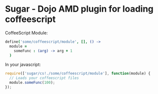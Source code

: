 # Sugar - Dojo AMD plugin for loading coffeescript

CoffeeScript Module:

```coffeescript
define('some/coffeescript/module', [], () ->
  module = 
    someFunc : (arg) -> arg + 1
  )
```

In your javascript:

```javascript
require(['sugar/cs!./some/coffeescript/module'], function(module) {
  // Loads your coffeescript files
  module.someFunc(100);
});
```